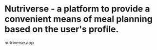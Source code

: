 # Nutriverse - a platform to provide a convenient means of meal planning based on the user's profile.
nutriverse.app
